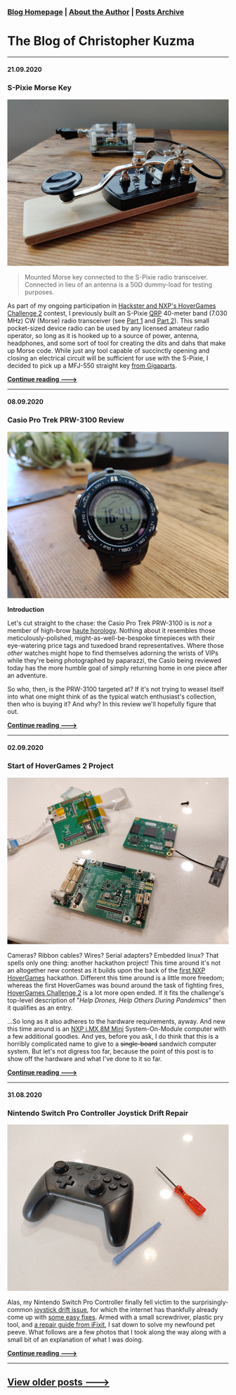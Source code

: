 ### [Blog Homepage](https://github.com/ckuzma/blog) | [About the Author](https://ckuzma.github.io/) | [Posts Archive](/posts)
# The Blog of Christopher Kuzma

---

#### 21.09.2020
### S-Pixie Morse Key

![Morse key and S-Pixie radio transceiver](posts/2020/media/morse_key_build/001.jpg)

> Mounted Morse key connected to the S-Pixie radio transceiver.  Connected in lieu of an antenna is a 50Ω dummy-load for testing purposes.

As part of my ongoing participation in [Hackster and NXP's HoverGames Challenge 2](https://www.hackster.io/contests/hovergames2) contest, I previously built an S-Pixie [QRP](http://www.arrl.org/why-qrp) 40-meter band (7.030 MHz) CW (Morse) radio transceiver (see [Part 1](./2020-07-12-pixie-transciever-pt1.md) and [Part 2](./2020-07-13-pixie-transciever-pt2.md)).  This small pocket-sized device radio can be used by any licensed amateur radio operator, so long as it is hooked up to a source of power, antenna, headphones, and some sort of tool for creating the dits and dahs that make up Morse code.  While just any tool capable of succinctly opening and closing an electrical circuit will be sufficient for use with the S-Pixie, I decided to pick up a MFJ-550 straight key [from Gigaparts](https://www.gigaparts.com/mfj-550.html).

**[Continue reading --->](posts/2020/2020-09-21-morse-key.md)**

----

#### 08.09.2020
### Casio Pro Trek PRW-3100 Review

![header-image](posts/2020/media/casio_prw_3100/164451.jpg)

**Introduction**

Let's cut straight to the chase: the Casio Pro Trek PRW-3100 is is _not_ a member of high-brow [haute horology](https://www.watch-wiki.net/index.php?title=Haute_Horlogerie).  Nothing about it resembles those meticulously-polished, might-as-well-be-bespoke timepieces with their eye-watering price tags and tuxedoed brand representatives.  Where those _other_ watches might hope to find themselves adorning the wrists of VIPs while they're being photographed by paparazzi, the Casio being reviewed today has the more humble goal of simply returning home in one piece after an adventure.

So who, then, is the PRW-3100 targeted at?  If it's not trying to weasel itself into what one might think of as the typical watch enthusiast's collection, then who is buying it?  And why?  In this review we'll hopefully figure that out.

**[Continue reading --->](posts/2020/2020-09-08-casio-pro-trek-prw-3100-review.md)**

----

#### 02.09.2020
### Start of HoverGames 2 Project

![unpack01](posts/2020/media/hovergames2/unpack04.jpg)

Cameras?  Ribbon cables?  Wires?  Serial adapters?  Embedded linux?  That spells only one thing: another hackathon project!  This time around it's not an altogether new contest as it builds upon the back of the [first NXP HoverGames](https://www.hackster.io/contests/hovergames) hackathon.  Different this time around is a little more freedom; whereas the first HoverGames was bound around the task of fighting fires, [HoverGames Challenge 2](https://www.hackster.io/contests/hovergames2) is a lot more open ended.  If it fits the challenge's top-level description of "_Help Drones, Help Others During Pandemics_" then it qualifies as an entry.

...So long as it also adheres to the hardware requirements, ayway.  And new this time around is an [NXP i.MX 8M Mini](https://emcraft.com/products/1097#starter-kit) System-On-Module computer with a few additional goodies.  And yes, before you ask, I do think that this is a horribly complicated name to give to a ~~single-board~~ sandwich computer system.  But let's not digress too far, because the point of this post is to show off the hardware and what I've done to it so far.

**[Continue reading --->](posts/2020/2020-09-02-hovergames-start.md)**

----

#### 31.08.2020
### Nintendo Switch Pro Controller Joystick Drift Repair

![switch_controller01](posts/2020/media/switch_controller/switch_controller01.jpg)

Alas, my Nintendo Switch Pro Controller finally fell victim to the surprisingly-common [joystick drift issue](https://en-americas-support.nintendo.com/app/social/questions/detail/qid/78176/~/pro-controller-drifting), for which the internet has thankfully already come up with [some easy fixes](https://www.nintendolife.com/news/2020/08/guide_how_to_fix_a_drifting_nintendo_switch_pro_controller).  Armed with a small screwdriver, plastic pry tool, and [a repair guide from iFixit](https://www.ifixit.com/Device/Switch_Pro_Controller), I sat down to solve my newfound pet peeve.  What follows are a few photos that I took along the way along with a small bit of an explanation of what I was doing.

**[Continue reading --->](posts/2020/2020-08-31-switch-controller-drift-fix.md)**

---

## [View older posts --->](/posts)